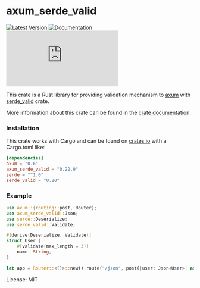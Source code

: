 # axum_serde_valid

[![Latest Version](https://img.shields.io/crates/v/axum_serde_valid.svg?color=green&style=flat-square)](https://crates.io/crates/axum_serde_valid)
[![Documentation](https://docs.rs/axum_serde_valid/badge.svg)](https://docs.rs/axum_serde_valid)
[![GitHub license](https://badgen.net/github/license/Naereen/Strapdown.js?style=flat-square)](https://github.com/Naereen/StrapDown.js/blob/master/LICENSE)

This crate is a Rust library for providing validation mechanism
to [axum](https://github.com/tokio-rs/axum) with [serde_valid](https://github.com/yassun7010/serde_valid) crate.

More information about this crate can be found in the [crate documentation](https://docs.rs/axum_serde_valid).

### Installation

This crate works with Cargo and can be found on [crates.io](https://crates.io/crates/axum_serde_valid) with a Cargo.toml like:

```toml
[dependencies]
axum = "0.6"
axum_serde_valid = "0.22.0"
serde = "^1.0"
serde_valid = "0.20"
```

### Example

```rust
use axum::{routing::post, Router};
use axum_serde_valid::Json;
use serde::Deserialize;
use serde_valid::Validate;

#[derive(Deserialize, Validate)]
struct User {
    #[validate(max_length = 3)]
    name: String,
}

let app = Router::<()>::new().route("/json", post(|user: Json<User>| async move { "hello" }));
```

License: MIT
